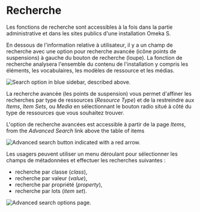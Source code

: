 # Recherche

Les fonctions de recherche sont accessibles à la fois dans la partie administrative et dans les sites publics d'une installation Omeka S.

En dessous de l'information relative à utilisateur, il y a un champ de recherche avec une option pour recherche avancée (icône points de suspensions) à gauche du bouton de recherche (loupe). La fonction de recherche analysera l'ensemble du contenu de l'installation y compris les éléments, les vocabulaires, les modèles de ressource et les médias.  

![Search option in blue sidebar, described above.](./files/advancedsearch1.png)

La recherche avancée (les points de suspension) vous permet d'affiner les recherches par type de ressources (*Resource Type*) et de la restreindre aux *Items*, *Item Sets*, ou *Media* en sélectionnant le bouton radio situé à côté du type de ressources que vous souhaitez trouver.

L'option de recherche avancées est accessible à partir de la page *Items*, from the *Advanced Search* link above the table of items

![Advanced search button indicated with a red arrow.](./files/advancedsearch2.png)

Les usagers peuvent utiliser un menu déroulant pour sélectionner les champs de métadonnées et effectuer les recherches suivantes :
- recherche par classe (*class*),
- recherche par valeur (*value*),
- recherche par propriété (*property*),
- recherche par lots (*item set*).

![Advanced search options page.](./files/advancedsearch3.png)
